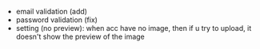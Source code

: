 - email validation (add)
- password validation (fix)
  <!-- - Navbar (loading state) -->
  <!-- - move all skeleton to one file -->
  <!-- - schedule upcoming context -->
- setting (no preview): when acc have no image, then if u try to upload, it doesn't show the preview of the image
